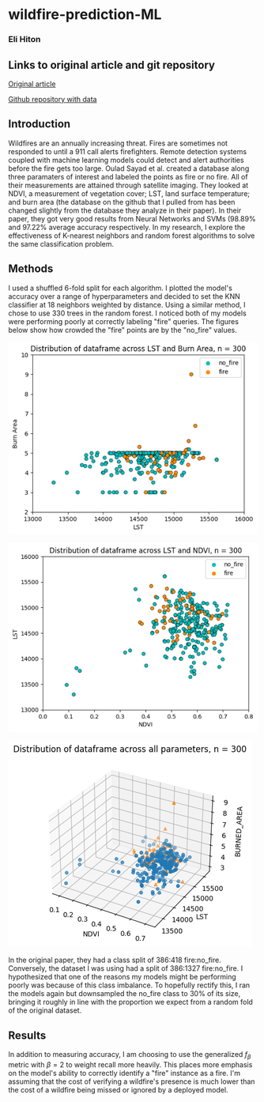 # wildfire-prediction-ML
### Eli Hiton

## Links to original article and git repository
[Original article](https://www.sciencedirect.com/science/article/abs/pii/S0379711218303941)

[Github repository with data](https://github.com/ouladsayadyounes/Wildfires)

## Introduction
Wildfires are an annually increasing threat. Fires are sometimes not responded to until a 911 call alerts firefighters. Remote detection systems coupled with machine learning models could detect and alert authorities before the fire gets too large. Oulad Sayad et al. created a database along three paramaters of interest and labeled the points as fire or no fire. All of their measurements are attained through satellite imaging. They looked at NDVI, a measurement of vegetation cover; LST, land surface temperature; and burn area (the database on the github that I pulled from has been changed slightly from the database they analyze in their paper). In their paper, they got very good results from Neural Networks and SVMs (98.89% and 97.22% average accuracy respectively. In my research, I explore the effectiveness of K-nearest neighbors and random forest algorithms to solve the same classification problem. 

## Methods
I used a shuffled 6-fold split for each algorithm. I plotted the model's accuracy over a range of hyperparameters and decided to set the KNN classifier at 18 neighbors weighted by distance. Using a similar method, I chose to use 330 trees in the random forest. I noticed both of my models were performing poorly at correctly labeling "fire" queries. The figures below show how crowded the "fire" points are by the "no_fire" values.

![Alt text](figures/burn_area_vs_lst.png)

![Alt text](figures/LST_vs_NDVI.png)

![Alt text](figures/all_parameters.png)

In the original paper, they had a class split of 386:418 fire:no_fire. Conversely, the dataset I was using had a split of 386:1327 fire:no_fire. I hypothesized that one of the reasons my models might be performing poorly was because of this class imbalance. To hopefully rectify this, I ran the models again but downsampled the no_fire class to 30% of its size, bringing it roughly in line with the proportion we expect from a random fold of the original dataset.


## Results
In addition to measuring accuracy, I am choosing to use the generalized $f_{\beta}$ metric with $\beta=2$ to weight recall more heavily. This places more emphasis on the model's ability to correctly identify a "fire" instance as a fire. I'm assuming that the cost of verifying a wildfire's presence is much lower than the cost of a wildfire being missed or ignored by a deployed model. 





